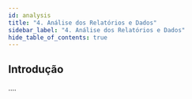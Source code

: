```yaml
---
id: analysis
title: "4. Análise dos Relatórios e Dados"
sidebar_label: "4. Análise dos Relatórios e Dados"
hide_table_of_contents: true
---
```


## Introdução

....
